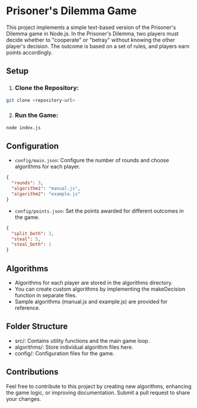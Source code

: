 # Prisoner's Dilemma Game

This project implements a simple text-based version of the Prisoner's Dilemma game in Node.js. In the Prisoner's Dilemma, two players must decide whether to "cooperate" or "betray" without knowing the other player's decision. The outcome is based on a set of rules, and players earn points accordingly.

## Setup

1. ### Clone the Repository:

```bash
git clone <repository-url>
```

2. ### Run the Game:

```bash
node index.js
```

## Configuration

- `config/main.json`: Configure the number of rounds and choose algorithms for each player.

```json
{
  "rounds": 3,
  "algorithm1": "manual.js",
  "algorithm2": "example.js"
}
```

- `config/points.json`: Set the points awarded for different outcomes in the game.

```json
{
  "split_both": 3,
  "steal": 5,
  "steal_both": 1
}
```

## Algorithms

- Algorithms for each player are stored in the algorithms directory.
- You can create custom algorithms by implementing the makeDecision function in separate files.
- Sample algorithms (manual.js and example.js) are provided for reference.

## Folder Structure

- src/: Contains utility functions and the main game loop.
- algorithms/: Store individual algorithm files here.
- config/: Configuration files for the game.

## Contributions

Feel free to contribute to this project by creating new algorithms, enhancing the game logic, or improving documentation. Submit a pull request to share your changes.
<!-- 
## License

This project is licensed under the MIT License. -->
